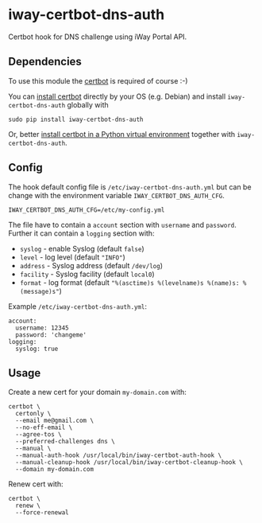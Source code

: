 # iway-certbot-dns-auth

Certbot hook for DNS challenge using iWay Portal API.

## Dependencies

To use this module the [certbot](https://certbot.eff.org/) is required of course :-)

You can [install certbot](https://certbot.eff.org/instructions?ws=other&os=debianbuster) directly by your OS (e.g. Debian)
and install `iway-certbot-dns-auth` globally with

    sudo pip install iway-certbot-dns-auth

Or, better [install certbot in a Python virtual environment](https://certbot.eff.org/instructions?ws=other&os=pip)
together with `iway-certbot-dns-auth`.

## Config

The hook default config file is `/etc/iway-certbot-dns-auth.yml` but can be change with the
environment variable `IWAY_CERTBOT_DNS_AUTH_CFG`.

    IWAY_CERTBOT_DNS_AUTH_CFG=/etc/my-config.yml

The file have to contain a `account` section with `username` and `password`. Further it can
contain a `logging` section with:

- `syslog` - enable Syslog (default `false`)
- `level` - log level (default `"INFO"`)
- `address` - Syslog address (default `/dev/log`)
- `facility` - Syslog facility (default `local0`)
- `format` - log format (default `"%(asctime)s %(levelname)s %(name)s: %(message)s"`)

Example `/etc/iway-certbot-dns-auth.yml`:

    account:
      username: 12345
      password: 'changeme'
    logging:
      syslog: true

## Usage

Create a new cert for your domain `my-domain.com` with:

    certbot \
      certonly \
      --email me@gmail.com \
      --no-eff-email \
      --agree-tos \
      --preferred-challenges dns \
      --manual \
      --manual-auth-hook /usr/local/bin/iway-certbot-auth-hook \
      --manual-cleanup-hook /usr/local/bin/iway-certbot-cleanup-hook \
      --domain my-domain.com

Renew cert with:

    certbot \
      renew \
      --force-renewal
